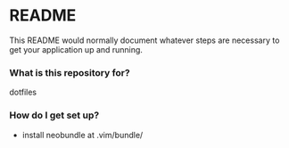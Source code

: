 # README #

This README would normally document whatever steps are necessary to get your application up and running.

### What is this repository for? ###

dotfiles

### How do I get set up? ###

 * install neobundle at .vim/bundle/